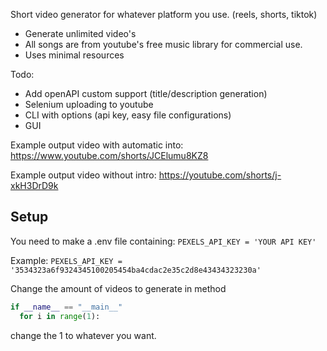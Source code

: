 Short video generator for whatever platform you use. (reels, shorts, tiktok)

- Generate unlimited video's
- All songs are from youtube's free music library for commercial use.
- Uses minimal resources

Todo:
- Add openAPI custom support (title/description generation)
- Selenium uploading to youtube
- CLI with options (api key, easy file configurations)
- GUI

Example output video with automatic into:
https://www.youtube.com/shorts/JCElumu8KZ8

Example output video without intro:
https://youtube.com/shorts/j-xkH3DrD9k


## Setup
You need to make a .env file containing:
```PEXELS_API_KEY = 'YOUR API KEY'```

Example:
```PEXELS_API_KEY = '3534323a6f9324345100205454ba4cdac2e35c2d8e43434323230a'```

Change the amount of videos to generate in method 
```python
if __name__ == "__main__" 
  for i in range(1): 
```
change the 1 to whatever you want.


